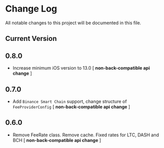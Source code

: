 # Change Log
All notable changes to this project will be documented in this file.

## Current Version

## 0.8.0

* Increase minimum iOS version to 13.0 [ **non-back-compatible api change** ]

## 0.7.0

* Add `Binance Smart Chain` support, change structure of `FeeProviderConfig` [ **non-back-compatible api change** ]

## 0.6.0

* Remove FeeRate class. Remove cache. Fixed rates for LTC, DASH and BCH [ **non-back-compatible api change** ]



